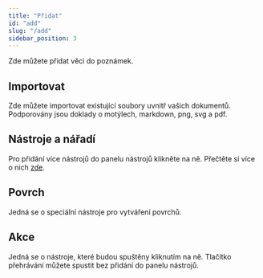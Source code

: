 ```yaml
---
title: "Přidat"
id: "add"
slug: "/add"
sidebar_position: 3
---
```


Zde můžete přidat věci do poznámek.

## Importovat

Zde můžete importovat existující soubory uvnitř vašich dokumentů. Podporovány jsou doklady o motýlech, markdown, png, svg a pdf.

## Nástroje a nářadí

Pro přidání více nástrojů do panelu nástrojů klikněte na ně. Přečtěte si více o nich [zde](tools).

## Povrch

Jedná se o speciální nástroje pro vytváření povrchů.

## Akce

Jedná se o nástroje, které budou spuštěny kliknutím na ně. Tlačítko přehrávání můžete spustit bez přidání do panelu nástrojů.
